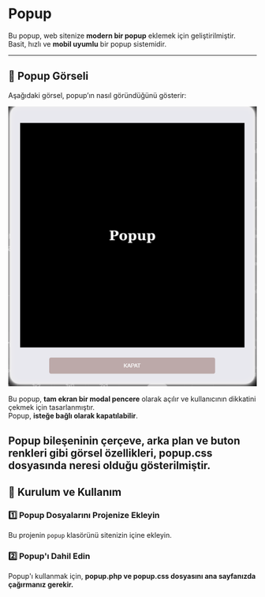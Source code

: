 #  Popup 

Bu popup, web sitenize **modern bir popup** eklemek için geliştirilmiştir.  
Basit, hızlı ve **mobil uyumlu** bir popup sistemidir.

---

## 📸 Popup Görseli

Aşağıdaki görsel, popup’ın nasıl göründüğünü gösterir:

![Popup Örneği](popup/popup.png)

Bu popup, **tam ekran bir modal pencere** olarak açılır ve kullanıcının dikkatini çekmek için tasarlanmıştır.  
Popup, **isteğe bağlı olarak kapatılabilir**.

Popup bileşeninin çerçeve, arka plan ve buton renkleri gibi görsel özellikleri, popup.css dosyasında neresi olduğu gösterilmiştir.
---

## 🚀 Kurulum ve Kullanım

### **1️⃣ Popup Dosyalarını Projenize Ekleyin**
Bu projenin `popup` klasörünü sitenizin içine ekleyin.

### **2️⃣ Popup'ı Dahil Edin**
Popup'ı kullanmak için, **popup.php ve popup.css dosyasını ana sayfanızda çağırmanız gerekir.**  


<link rel="stylesheet" href="/popup/popup.css">

<?php include 'popup/popup.php'; ?>
